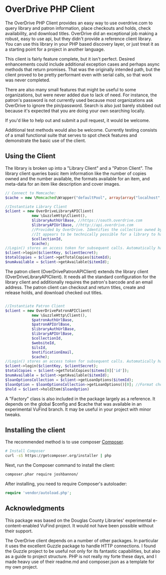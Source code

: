 OverDrive PHP Client
=======================

The OverDrive PHP Client provides an easy way to use overdrive.com to query library and patron information, place checkouts and holds, check availability, and download titles. OverDrive did an exceptional job making a robust, easy to use api, but they didn't provide a reference client library. You can use this library in your PHP based discovery layer, or just treat it as a starting point for a project in another language.

This client is fairly feature complete, but it isn't perfect. Desired enhancements could include additional exception cases and perhaps async methods that return promises. That was the originally intended path, but the client proved to be pretty performant even with serial calls, so that work was never completed. 

There are also many small features that might be useful to some organizations, but were never added due to lack of need. For instance, the patron's password is not currently used because most organizations ask OverDrive to ignore the pin/password. Search is also just barely stubbed out because it's expected that you are doing your own searching locally. 

If you'd like to help out and submit a pull request, it would be welcome. 

Additional test methods would also be welcome. Currently testing consists of a small functional suite that serves to spot check features and demonstrate the basic use of the client.

## Using the Client
The library is broken up into a "Library Client" and a "Patron Client". The library client queries basic item information like the number of copies owned and the number available, the formats available for an item, and meta-data for an item like description and cover images.
```php
// Connect to Memcache:
$cache = new \Memcached\Wrapper("defaultPool", array(array("localhost", 11211)));

//Instantiate Library Client            
$client = new OverDriveLibraryAPIClient(
            new \GuzzleHttp\Client(),
            $libraryAuthUrlBase, //https://oauth.overdrive.com
            $libraryAPIUrlBase, //http://api.overdrive.com
            //Provided by OverDrive. Identifies the collection owned by the library. 
            //It appears to be technically possible for a library to have more than one collection with OverDrive.
            $collectionId, 
            $cache);
//Login() stores an access token for subsequent calls. Automatically handles timeout.
$client->login($clientKey, $clientSecret);
$totalCopies = $client->getTotalCopies($itemId);
$numAvailable = $client->getAvailable($itemId);
```

The patron client (OverDrivePatronAPIClient) extends the library client (OverDriveLibraryAPIClient). It needs all the standard configuration for the library client and additionally requires the patron's barcode and an email address. The patron client can checkout and return titles, create and release holds, and download checked out titles.

```php

//Instantiate Patron Client            
$client = new OverDrivePatronAPIClient(
            new \GuzzleHttp\Client(),
            $patronAuthUrlBase,
            $patronAPIUrlBase,
            $libraryAuthUrlBase,
            $libraryAPIUrlBase,
            $collectionId,
            $websiteId,
            $ilsId,
            $notificationEmail,
            $cache);
//Login() stores an access token for subsequent calls. Automatically handles timeout.
$client->login($clientKey, $clientSecret);
$totalCopies = $client->getTotalCopies($items[0]['id']);
$numAvailable = $client->getAvailable($itemId);
$loanOptionsCollection = $client->getLoanOptions($itemId);
$loanOption = $loanOptionsCollection->getLoanOptions()[0]; //Format choice is unimportant for holds. Just take the first
$hold = $client->holdItem($loanOption)
```

A "Factory" class is also included in the package largely as a reference. It depends on the global $config and $cache that was available in an experimental VuFind branch. It may be useful in your project with minor tweaks.

## Installing the client

The recommended method is to use composer
[Composer](http://getcomposer.org). 

```bash
# Install Composer
curl -sS https://getcomposer.org/installer | php
```

Next, run the Composer command to install the client:

```bash
composer.phar require joshbannon/
```

After installing, you need to require Composer's autoloader:

```php
require 'vendor/autoload.php';
```

## Acknowledgments
This package was based on the Douglas County Libraries' experimental e-content-enabled VuFind project. It would not have been possible without their support.

The OverDrive client depends on a number of other packages. In particular it uses the excellent Guzzle package to handle HTTP connections. I found the Guzzle project to be useful not only for its fantastic capabilities, but also as a guide to project structure. PHP is not really my forte these days, and I made heavy use of their readme.md and composer.json as a template for my own project.


